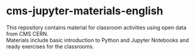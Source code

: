 # cms-jupyter-materials-english
This repository contains material for classroom activities using open data from CMS CERN. <br>
Materials include basic introduction to Python and Jupyter Notebooks and ready exercises for the classrooms.
